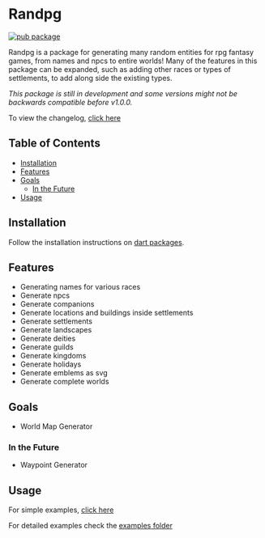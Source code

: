 # Randpg <!-- omit in toc -->

[![pub package](https://img.shields.io/pub/v/randpg.svg)](https://pub.dev/packages/randpg)

Randpg is a package for generating many random entities for rpg fantasy games, from names and npcs to entire worlds! Many of the features in this package can be expanded, such as adding other races or types of settlements, to add along side the existing types.

_This package is still in development and some versions might not be backwards compatible before v1.0.0._

To view the changelog, [click here](./CHANGELOG.md)

## Table of Contents <!-- omit in toc -->

- [Installation](#installation)
- [Features](#features)
- [Goals](#goals)
  - [In the Future](#in-the-future)
- [Usage](#usage)

## Installation

Follow the installation instructions on [dart packages](https://pub.dev/packages/randpg/install).

## Features

- Generating names for various races
- Generate npcs
- Generate companions
- Generate locations and buildings inside settlements
- Generate settlements
- Generate landscapes
- Generate deities
- Generate guilds
- Generate kingdoms
- Generate holidays
- Generate emblems as svg
- Generate complete worlds

## Goals

- World Map Generator

### In the Future

- Waypoint Generator

## Usage

For simple examples, [click here](./example/example.md)

For detailed examples check the [examples folder](./example/)
